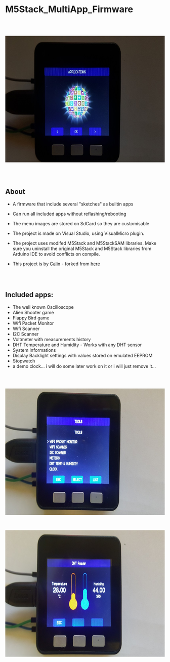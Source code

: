 # M5Stack_MultiApp_Firmware
<br />
<br />

<p align="center">
<img src="https://github.com/PartsandCircuits/M5Stack_MultiApp_Firmware/blob/master/Project_Images/20180407_191741.jpg" height="400">
</p>

<br />
<br />


## About
- A firmware that include several "sketches" as builtin apps
- Can run all included apps without reflashing/rebooting
- The menu images are stored on SdCard so they are customisable

- The project is made on Visual Studio, using VisualMicro plugin.
- The project uses modifed M5Stack and M5StackSAM libraries. 
Make sure you uninstall the original M5Stack and M5Stack libraries from Arduino IDE to avoid conflicts on compile.
- This project is by [Calin](https://github.com/botofancalin) - forked from [here](https://github.com/botofancalin/M5Stack_MultiApp_Firmware)

<br />
<br />

## Included apps:
- The well known Oscilloscope
- Alien Shooter game
- Flappy Bird game
- Wifi Packet Monitor
- Wifi Scanner
- I2C Scanner
- Voltmeter with measurements history
- DHT Temperature and Humidity - Works with any DHT sensor
- System Informations
- Display Backlight settings with values stored on emulated EEPROM
- Stopwatch
- a demo clock... i will do some later work on it or i will just remove it...

<br />
<br />

<p align="center">
<img src="https://github.com/PartsandCircuits/M5Stack_MultiApp_Firmware/blob/master/Project_Images/20180407_191824.jpg" height="400">
</p>

<br />

<p align="center">
<img src="https://github.com/PartsandCircuits/M5Stack_MultiApp_Firmware/blob/master/Project_Images/20180407_192148.jpg" height="400">
</p>
